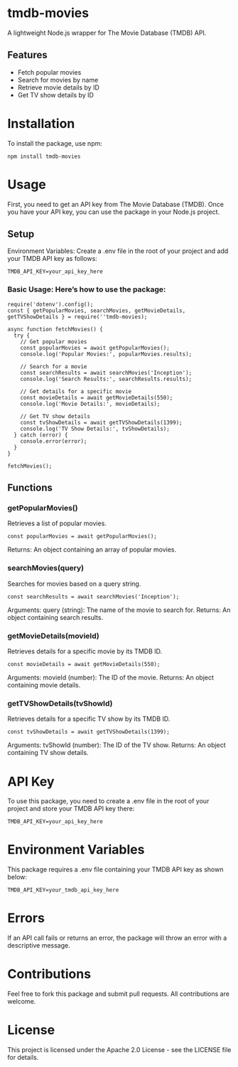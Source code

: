 # tmdb-movies

A lightweight Node.js wrapper for The Movie Database (TMDB) API. 

## Features
- Fetch popular movies
- Search for movies by name
- Retrieve movie details by ID
- Get TV show details by ID

# Installation

To install the package, use npm:
```
npm install tmdb-movies
```

# Usage
First, you need to get an API key from The Movie Database (TMDB). Once you have your API key, you can use the package in your Node.js project.

## Setup
Environment Variables: Create a .env file in the root of your project and add your TMDB API key as follows:
```
TMDB_API_KEY=your_api_key_here
```

### Basic Usage: Here’s how to use the package:
```
require('dotenv').config();
const { getPopularMovies, searchMovies, getMovieDetails, getTVShowDetails } = require(''tmdb-movies);

async function fetchMovies() {
  try {
    // Get popular movies
    const popularMovies = await getPopularMovies();
    console.log('Popular Movies:', popularMovies.results);

    // Search for a movie
    const searchResults = await searchMovies('Inception');
    console.log('Search Results:', searchResults.results);

    // Get details for a specific movie
    const movieDetails = await getMovieDetails(550);
    console.log('Movie Details:', movieDetails);

    // Get TV show details
    const tvShowDetails = await getTVShowDetails(1399);
    console.log('TV Show Details:', tvShowDetails);
  } catch (error) {
    console.error(error);
  }
}

fetchMovies();
```

## Functions

### getPopularMovies()
Retrieves a list of popular movies.
```
const popularMovies = await getPopularMovies();
```
Returns: An object containing an array of popular movies.

### searchMovies(query)
Searches for movies based on a query string.
```
const searchResults = await searchMovies('Inception');
```
Arguments:
query (string): The name of the movie to search for.
Returns: An object containing search results.

### getMovieDetails(movieId)
Retrieves details for a specific movie by its TMDB ID.
```
const movieDetails = await getMovieDetails(550);
```
Arguments:
movieId (number): The ID of the movie.
Returns: An object containing movie details.

### getTVShowDetails(tvShowId)
Retrieves details for a specific TV show by its TMDB ID.
```
const tvShowDetails = await getTVShowDetails(1399);
```
Arguments:
tvShowId (number): The ID of the TV show.
Returns: An object containing TV show details.

# API Key
To use this package, you need to create a .env file in the root of your project and store your TMDB API key there:
```
TMDB_API_KEY=your_api_key_here
```

# Environment Variables
This package requires a .env file containing your TMDB API key as shown below:
```
TMDB_API_KEY=your_tmdb_api_key_here
```

# Errors
If an API call fails or returns an error, the package will throw an error with a descriptive message.

# Contributions
Feel free to fork this package and submit pull requests. All contributions are welcome.

# License
This project is licensed under the Apache 2.0 License - see the LICENSE file for details.


